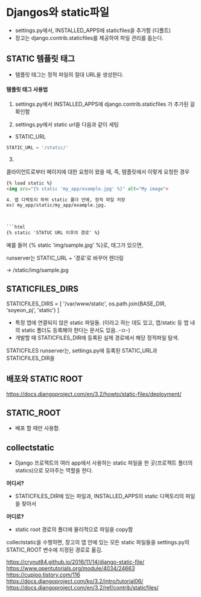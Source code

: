 

# Djangos와 static파일

- settings.py에서, INSTALLED_APPS에 staticfiles을 추가함 (디폴트)
- 장고는 django.contrib.staticfiles를 제공하여 파일 관리를 돕는다.

## STATIC 템플릿 태그

- 템플릿 태그는 정적 파일의 절대 URL을 생성한다. 

#### 템플릿 태그 사용법

1. settings.py에서 INSTALLED_APPS에   django.contrib.staticfiles 가 추가된 걸 확인함

2. settings.py에서 static url을 다음과 같이 세팅

- STATIC_URL 
```python
STATIC_URL = '/static/'
```

3. 
클라이언트로부터 페이지에 대한 요청이 왔을 때, 즉, 템플릿에서 이렇게 요청한 경우 

```html
{% load static %}
<img src="{% static 'my_app/example.jpg' %}" alt="My image">

4. 앱 디렉토리 하위 static 폴더 안에, 정적 파일 저장 
ex) my_app/static/my_app/example.jpg.

 

```html
{% static 'STATUC URL 이후의 경로' %}
```

예를 들어 
{% static 'img/sample.jpg' %}로, 태그가 있으면, 

runserver는 STATIC_URL + '경로'로 바꾸어 렌더링

-> /static/img/sample.jpg 


## STATICFILES_DIRS

STATICFILES_DIRS = [
 '/var/www/static', 
 os.path.join(BASE_DIR, 'soyeon_pj', 'static')
]

- 특정 앱에 연결되지 않은 static 파일들.  (이라고 하는 데도 있고, 앱/static 등 앱 내의 static 폴더도 등록해야 한다는 문서도 있음..-ㅁ-)
- 개발할 때 STATICFILES_DIR에 등록된 실제 경로에서 해당 정적파일 탐색. 


STATICFILES 
runserver는, settings.py에 등록된 STATIC_URL과 STATICFILES_DIR을 

## 배포와 STATIC ROOT 
https://docs.djangoproject.com/en/3.2/howto/static-files/deployment/

## STATIC_ROOT 
- 배포 할 때만 사용함. 


## collectstatic

- Django 프로젝트의 여러 app에서 사용하는 static 파일을 한 곳(프로젝트 폴더의 statics)으로 모아주는 역할을 한다.

**어디서?**
- STATICFILES_DIR에 있는 파일과, INSTALLED_APPS의 static 디렉토리의 파일을 찾아서

**어디로?**
- static root 경로의 폴더에 물리적으로 파일을 copy함

collectstatic을 수행하면, 장고의 앱 안에 있는 모든 static 파일들을 settings.py의 STATIC_ROOT 변수에 지정된 경로로 옮김.


https://crynut84.github.io/2016/11/14/django-static-file/
https://www.opentutorials.org/module/4034/24663
https://cupjoo.tistory.com/116
https://docs.djangoproject.com/ko/3.2/intro/tutorial06/
https://docs.djangoproject.com/en/3.2/ref/contrib/staticfiles/

